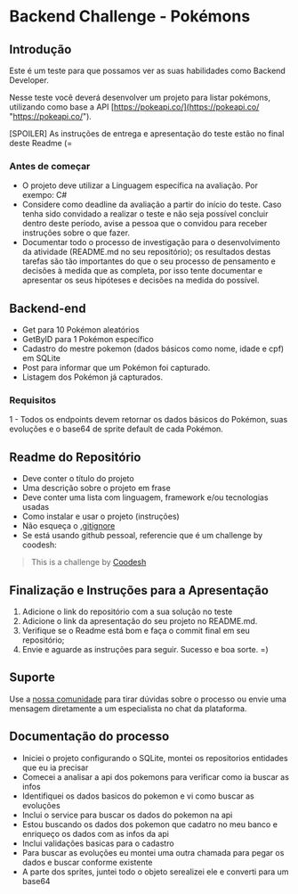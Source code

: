 # Backend Challenge - Pokémons

## Introdução

Este é um teste para que possamos ver as suas habilidades como Backend Developer.

Nesse teste você deverá desenvolver um projeto para listar pokémons, utilizando como base a API [https://pokeapi.co/](https://pokeapi.co/ "https://pokeapi.co/").

[SPOILER] As instruções de entrega e apresentação do teste estão no final deste Readme (=

### Antes de começar
 
- O projeto deve utilizar a Linguagem específica na avaliação. Por exempo: C#
- Considere como deadline da avaliação a partir do início do teste. Caso tenha sido convidado a realizar o teste e não seja possível concluir dentro deste período, avise a pessoa que o convidou para receber instruções sobre o que fazer.
- Documentar todo o processo de investigação para o desenvolvimento da atividade (README.md no seu repositório); os resultados destas tarefas são tão importantes do que o seu processo de pensamento e decisões à medida que as completa, por isso tente documentar e apresentar os seus hipóteses e decisões na medida do possível.

## Backend-end

- Get para 10 Pokémon aleatórios
- GetByID para 1 Pokémon específico
- Cadastro do mestre pokemon (dados básicos como nome, idade e cpf) em SQLite
- Post para informar que um Pokémon foi capturado.
- Listagem dos Pokémon já capturados.
  

### Requisitos

1 - Todos os endpoints devem retornar os dados básicos do Pokémon, suas evoluções e o base64 de sprite default de cada Pokémon.


## Readme do Repositório

- Deve conter o título do projeto
- Uma descrição sobre o projeto em frase
- Deve conter uma lista com linguagem, framework e/ou tecnologias usadas
- Como instalar e usar o projeto (instruções)
- Não esqueça o [.gitignore](https://www.toptal.com/developers/gitignore)
- Se está usando github pessoal, referencie que é um challenge by coodesh:  

>  This is a challenge by [Coodesh](https://coodesh.com/)

## Finalização e Instruções para a Apresentação

1. Adicione o link do repositório com a sua solução no teste
2. Adicione o link da apresentação do seu projeto no README.md.
3. Verifique se o Readme está bom e faça o commit final em seu repositório;
4. Envie e aguarde as instruções para seguir. Sucesso e boa sorte. =)

## Suporte

Use a [nossa comunidade](https://discord.gg/rdXbEvjsWu) para tirar dúvidas sobre o processo ou envie uma mensagem diretamente a um especialista no chat da plataforma. 

## Documentação do processo

- Iniciei o projeto configurando o SQLite, montei os repositorios entidades que eu ia precisar
- Comecei a analisar a api dos pokemons para verificar como ia buscar as infos
- Identifiquei os dados basicos do pokemon e vi como buscar as evoluções
- Inclui o service para buscar os dados do pokemon na api
- Estou buscando os dados dos pokemon que cadatro no meu banco e enriqueço os dados com as infos da api
- Inclui validações basicas para o cadastro
- Para buscar as evoluções eu montei uma outra chamada para pegar os dados e buscar conforme existente
- A parte dos sprites, juntei todo o objeto serealizei ele e converti para um base64